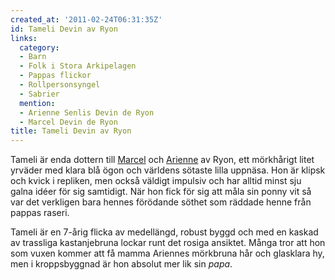 ```yaml
---
created_at: '2011-02-24T06:31:35Z'
id: Tameli Devin av Ryon
links:
  category:
  - Barn
  - Folk i Stora Arkipelagen
  - Pappas flickor
  - Rollpersonsyngel
  - Sabrier
  mention:
  - Arienne Senlis Devin de Ryon
  - Marcel Devin de Ryon
title: Tameli Devin av Ryon
---
```


Tameli är enda dottern till [Marcel] och [Arienne] av Ryon, ett mörkhårigt litet yrväder med klara
blå ögon och världens sötaste lilla uppnäsa. Hon är klipsk och kvick i repliken, men också väldigt
impulsiv och har alltid minst sju galna idéer för sig samtidigt. När hon fick för sig att måla sin
ponny vit så var det verkligen bara hennes förödande söthet som räddade henne från pappas raseri.

Tameli är en 7-årig flicka av medellängd, robust byggd och med en kaskad av trassliga kastanjebruna
lockar runt det rosiga ansiktet. Många tror att hon som vuxen kommer att få mamma Ariennes mörkbruna
hår och glasklara hy, men i kroppsbyggnad är hon absolut mer lik sin *papa*.

  [Marcel]: Marcel_Devin_de_Ryon
  [Arienne]: Arienne_Senlis_Devin_de_Ryon